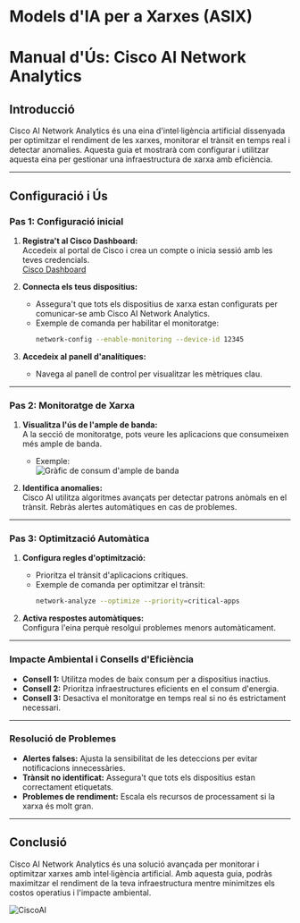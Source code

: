 # Models d'IA per a Xarxes (ASIX)

# Manual d'Ús: Cisco AI Network Analytics

## Introducció

Cisco AI Network Analytics és una eina d'intel·ligència artificial dissenyada per optimitzar el rendiment de les xarxes, monitorar el trànsit en temps real i detectar anomalies. Aquesta guia et mostrarà com configurar i utilitzar aquesta eina per gestionar una infraestructura de xarxa amb eficiència.

---

## Configuració i Ús

### Pas 1: Configuració inicial

1. **Registra't al Cisco Dashboard:**  
   Accedeix al portal de Cisco i crea un compte o inicia sessió amb les teves credencials.  
   [Cisco Dashboard](https://dashboard.cisco.com)

2. **Connecta els teus dispositius:**  
   - Assegura't que tots els dispositius de xarxa estan configurats per comunicar-se amb Cisco AI Network Analytics.  
   - Exemple de comanda per habilitar el monitoratge:  
     ```bash
     network-config --enable-monitoring --device-id 12345
     ```

3. **Accedeix al panell d'analítiques:**  
   - Navega al panell de control per visualitzar les mètriques clau.

---

### Pas 2: Monitoratge de Xarxa

1. **Visualitza l'ús de l'ample de banda:**  
   A la secció de monitoratge, pots veure les aplicacions que consumeixen més ample de banda.  
   - Exemple:  
     ![Gràfic de consum d'ample de banda](https://www.manageengine.com/latam/netflow/images/bandwidth-consumption3.png)

2. **Identifica anomalies:**  
   Cisco AI utilitza algoritmes avançats per detectar patrons anòmals en el trànsit. Rebràs alertes automàtiques en cas de problemes.

---

### Pas 3: Optimització Automàtica

1. **Configura regles d'optimització:**  
   - Prioritza el trànsit d'aplicacions crítiques.  
   - Exemple de comanda per optimitzar el trànsit:  
     ```bash
     network-analyze --optimize --priority=critical-apps
     ```

2. **Activa respostes automàtiques:**  
   Configura l'eina perquè resolgui problemes menors automàticament.  

---

### Impacte Ambiental i Consells d'Eficiència

- **Consell 1:** Utilitza modes de baix consum per a dispositius inactius.  
- **Consell 2:** Prioritza infraestructures eficients en el consum d'energia.  
- **Consell 3:** Desactiva el monitoratge en temps real si no és estrictament necessari.

---

### Resolució de Problemes

- **Alertes falses:** Ajusta la sensibilitat de les deteccions per evitar notificacions innecessàries.  
- **Trànsit no identificat:** Assegura't que tots els dispositius estan correctament etiquetats.  
- **Problemes de rendiment:** Escala els recursos de processament si la xarxa és molt gran.  

---

## Conclusió

Cisco AI Network Analytics és una solució avançada per monitorar i optimitzar xarxes amb intel·ligència artificial. Amb aquesta guia, podràs maximitzar el rendiment de la teva infraestructura mentre minimitzes els costos operatius i l'impacte ambiental.


![CiscoAI](https://storage.googleapis.com/blogs-images-new/ciscoblogs/1/5cf6b51060fac.jpg)
